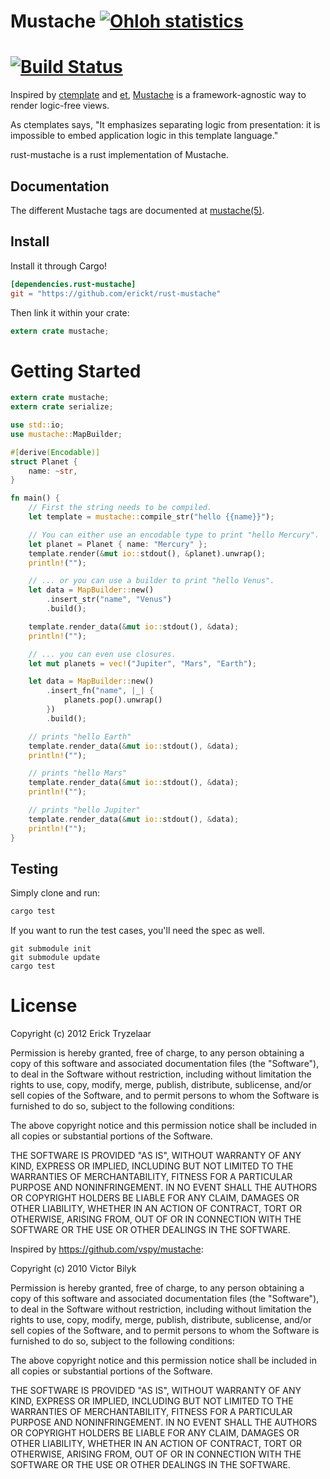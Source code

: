 Mustache [![Ohloh statistics](http://www.ohloh.net/p/rust-mustache/widgets/project_thin_badge.gif)](https://www.ohloh.net/p/rust-mustache)
========

[![Build Status](http://travis-ci.org/erickt/rust-mustache.png?branch=master)](https://travis-ci.org/erickt/rust-mustache)
========

Inspired by [ctemplate][1] and [et][2], [Mustache][3] is a framework-agnostic way
to render logic-free views.

As ctemplates says, "It emphasizes separating logic from presentation: it is
impossible to embed application logic in this template language."

rust-mustache is a rust implementation of Mustache.

## Documentation

The different Mustache tags are documented at [mustache(5)][4].

## Install

Install it through Cargo!

```toml
[dependencies.rust-mustache]
git = "https://github.com/erickt/rust-mustache"
```

Then link it within your crate:

```rust
extern crate mustache;
```

# Getting Started

```rust
extern crate mustache;
extern crate serialize;

use std::io;
use mustache::MapBuilder;

#[derive(Encodable)]
struct Planet {
    name: ~str,
}

fn main() {
    // First the string needs to be compiled.
    let template = mustache::compile_str("hello {{name}}");

    // You can either use an encodable type to print "hello Mercury".
    let planet = Planet { name: "Mercury" };
    template.render(&mut io::stdout(), &planet).unwrap();
    println!("");

    // ... or you can use a builder to print "hello Venus".
    let data = MapBuilder::new()
        .insert_str("name", "Venus")
        .build();

    template.render_data(&mut io::stdout(), &data);
    println!("");

    // ... you can even use closures.
    let mut planets = vec!("Jupiter", "Mars", "Earth");

    let data = MapBuilder::new()
        .insert_fn("name", |_| {
            planets.pop().unwrap()
        })
        .build();

    // prints "hello Earth"
    template.render_data(&mut io::stdout(), &data);
    println!("");

    // prints "hello Mars"
    template.render_data(&mut io::stdout(), &data);
    println!("");

    // prints "hello Jupiter"
    template.render_data(&mut io::stdout(), &data);
    println!("");
}
```

## Testing

Simply clone and run:

```bash
cargo test
```

If you want to run the test cases, you'll need the spec as well.

```ignore
git submodule init
git submodule update
cargo test
```

[1]: http://code.google.com/p/google-ctemplate/
[2]: http://www.ivan.fomichev.name/2008/05/erlang-template-engine-prototype.html
[3]: https://mustache.github.io/
[4]: http://mustache.github.com/mustache.5.html

# License

Copyright (c) 2012 Erick Tryzelaar

Permission is hereby granted, free of charge, to any person obtaining
a copy of this software and associated documentation files (the
"Software"), to deal in the Software without restriction, including
without limitation the rights to use, copy, modify, merge, publish,
distribute, sublicense, and/or sell copies of the Software, and to
permit persons to whom the Software is furnished to do so, subject to
the following conditions:

The above copyright notice and this permission notice shall be
included in all copies or substantial portions of the Software.

THE SOFTWARE IS PROVIDED "AS IS", WITHOUT WARRANTY OF ANY KIND,
EXPRESS OR IMPLIED, INCLUDING BUT NOT LIMITED TO THE WARRANTIES OF
MERCHANTABILITY, FITNESS FOR A PARTICULAR PURPOSE AND
NONINFRINGEMENT. IN NO EVENT SHALL THE AUTHORS OR COPYRIGHT HOLDERS BE
LIABLE FOR ANY CLAIM, DAMAGES OR OTHER LIABILITY, WHETHER IN AN ACTION
OF CONTRACT, TORT OR OTHERWISE, ARISING FROM, OUT OF OR IN CONNECTION
WITH THE SOFTWARE OR THE USE OR OTHER DEALINGS IN THE SOFTWARE.


Inspired by https://github.com/vspy/mustache:

Copyright (c) 2010 Victor Bilyk

Permission is hereby granted, free of charge, to any person obtaining
a copy of this software and associated documentation files (the
"Software"), to deal in the Software without restriction, including
without limitation the rights to use, copy, modify, merge, publish,
distribute, sublicense, and/or sell copies of the Software, and to
permit persons to whom the Software is furnished to do so, subject to
the following conditions:

The above copyright notice and this permission notice shall be
included in all copies or substantial portions of the Software.

THE SOFTWARE IS PROVIDED "AS IS", WITHOUT WARRANTY OF ANY KIND,
EXPRESS OR IMPLIED, INCLUDING BUT NOT LIMITED TO THE WARRANTIES OF
MERCHANTABILITY, FITNESS FOR A PARTICULAR PURPOSE AND
NONINFRINGEMENT. IN NO EVENT SHALL THE AUTHORS OR COPYRIGHT HOLDERS BE
LIABLE FOR ANY CLAIM, DAMAGES OR OTHER LIABILITY, WHETHER IN AN ACTION
OF CONTRACT, TORT OR OTHERWISE, ARISING FROM, OUT OF OR IN CONNECTION
WITH THE SOFTWARE OR THE USE OR OTHER DEALINGS IN THE SOFTWARE.
